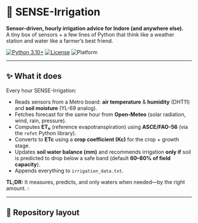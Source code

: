 # 🌱 SENSE-Irrigation

**Sensor-driven, hourly irrigation advice for Indore (and anywhere else).**  
A tiny box of sensors + a few lines of Python that think like a weather station and water like a farmer’s best friend.

<p align="left">
  <a href="https://www.python.org/"><img alt="Python 3.10+" src="https://img.shields.io/badge/python-3.10%2B-blue.svg"></a>
  <a href="https://www.apache.org/licenses/LICENSE-2.0"><img alt="License" src="https://img.shields.io/badge/License-Apache--2.0-green.svg"></a>
  <img alt="Platform" src="https://img.shields.io/badge/platform-macOS%20%7C%20Windows%20%7C%20Linux-lightgrey">
</p>

---

## ✨ What it does

Every hour SENSE-Irrigation:

- Reads sensors from a Metro board: **air temperature** & **humidity** (DHT11) and **soil moisture** (YL-69 analog).  
- Fetches forecast for the same hour from **Open-Meteo** (solar radiation, wind, rain, pressure).  
- Computes **ET₀** (reference evapotranspiration) using **ASCE/FAO-56** (via the `refet` Python library).  
- Converts to **ETc** using a **crop coefficient (Kc)** for the crop + growth stage.  
- Updates **soil water balance (mm)** and recommends irrigation **only if** soil is predicted to drop below a safe band (default **60–80% of field capacity**).  
- Appends everything to `irrigation_data.txt`.

**TL;DR:** It measures, predicts, and only waters when needed—by the right amount. 💧

---

## 🧱 Repository layout
